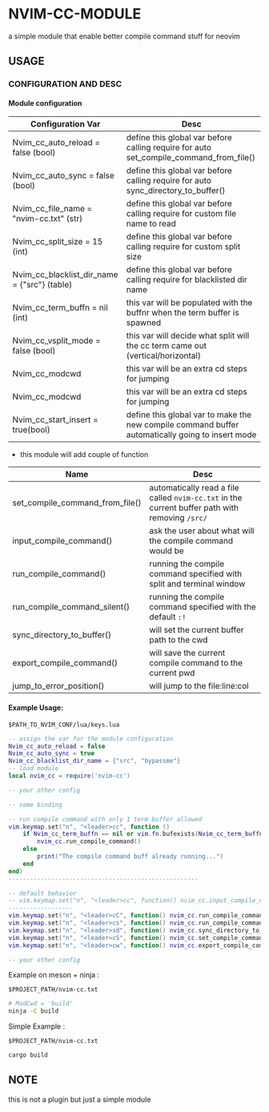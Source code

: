 # NVIM-CC-MODULE
a simple module that enable better compile command stuff for neovim

## USAGE
### CONFIGURATION AND DESC

#### Module configuration

| Configuration Var                            | Desc                                                                                             |
|----------------------------------------------|--------------------------------------------------------------------------------------------------|
| Nvim_cc_auto_reload = false (bool)           | define this global var before calling require for auto set_compile_command_from_file()           |
| Nvim_cc_auto_sync = false (bool)             | define this global var before calling require for auto sync_directory_to_buffer()                |
| Nvim_cc_file_name = "nvim-cc.txt" (str)      | define this global var before calling require for custom file name to read                       |
| Nvim_cc_split_size = 15 (int)                | define this global var before calling require for custom split size                              |
| Nvim_cc_blacklist_dir_name = {"src"} (table) | define this global var before calling require for blacklisted dir name                           |
| Nvim_cc_term_buffn = nil (int)               | this var will be populated with the buffnr when the term buffer is spawned                       |
| Nvim_cc_vsplit_mode = false (bool)           | this var will decide what split will the cc term came out (vertical/horizontal)                  |
| Nvim_cc_modcwd                               | this var will be an extra cd steps for jumping                                                   |
| Nvim_cc_modcwd                               | this var will be an extra cd steps for jumping                                                   |
| Nvim_cc_start_insert = true(bool)            | define this global var to make the new compile command buffer automatically going to insert mode |

- this module will add couple of function    

| Name                            | Desc                                                                                                |
|---------------------------------|-----------------------------------------------------------------------------------------------------|
| set_compile_command_from_file() | automatically read a file called ``nvim-cc.txt`` in the current buffer path with removing ``/src/`` |
| input_compile_command()         | ask the user about what will the compile command would be                                           |
| run_compile_command()           | running the compile command specified with split and terminal window                                |
| run_compile_command_silent()    | running the compile command specified with the default ``:!``                                       |
| sync_directory_to_buffer()      | will set the current buffer path to the cwd                                                         |
| export_compile_command()        | will save the current compile command to the current pwd                                            |
| jump_to_error_position()        | will jump to the file:line:col                                                                      |

#### Example Usage:
``$PATH_TO_NVIM_CONF/lua/keys.lua``
```lua
-- assign the var for the module configuration
Nvim_cc_auto_reload = false
Nvim_cc_auto_sync = true
Nvim_cc_blacklist_dir_name = {"src", "bypassme"}
-- load module
local nvim_cc = require('nvim-cc')

-- your other config

-- some binding

-- run compile command with only 1 term buffer allowed
vim.keymap.set("n", "<leader>cc", function ()
    if Nvim_cc_term_buffn == nil or vim.fn.bufexists(Nvim_cc_term_buffn) ~= 1 then
        nvim_cc.run_compile_command()
    else
        print("The compile command buff already running...")
    end
end)
-----------------------------------------------------

-- default behavior
-- vim.keymap.set("n", "<leader>cc", function() nvim_cc.input_compile_command() end)
------------------
vim.keymap.set("n", "<leader>cC", function() nvim_cc.run_compile_command() end)
vim.keymap.set("n", "<leader>cs", function() nvim_cc.run_compile_command_silent() end)
vim.keymap.set("n", "<leader>sd", function() nvim_cc.sync_directory_to_buffer() end)
vim.keymap.set("n", "<leader>cS", function() nvim_cc.set_compile_command_from_file() end)
vim.keymap.set("n", "<leader>cw", function() nvim_cc.export_compile_command() end)

-- your other config

```

Example on meson + ninja : 

``$PROJECT_PATH/nvim-cc.txt``
```sh
# ModCwd = 'build'
ninja -C build
```

Simple Example : 

``$PROJECT_PATH/nvim-cc.txt``
```sh
cargo build
```

## NOTE
this is not a plugin but just a simple module
